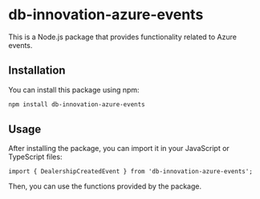 # db-innovation-azure-events

This is a Node.js package that provides functionality related to Azure events.

## Installation

You can install this package using npm:

```bash
npm install db-innovation-azure-events
```

## Usage

After installing the package, you can import it in your JavaScript or TypeScript files:

```
import { DealershipCreatedEvent } from 'db-innovation-azure-events';
```

Then, you can use the functions provided by the package.
